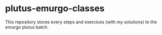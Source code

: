 # plutus-emurgo-classes

This repository stores every steps and exercices (with my solutions) to the emurgo plutus batch.

